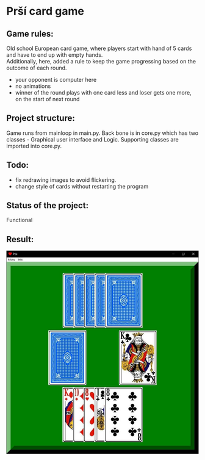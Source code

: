 # Prší card game

## Game rules:
Old school European card game, where players start with hand of 5 cards and have to end up with empty hands.  
Additionally, here, added a rule to keep the game progressing based on the outcome of each round.

- your opponent is computer here
- no animations
- winner of the round plays with one card less and loser gets one more, on the start of next round

## Project structure:
Game runs from mainloop in main.py. Back bone is in core.py which has two classes - Graphical user interface and Logic. Supporting classes are imported into core.py.

## Todo:
- fix redrawing images to avoid flickering.
- change style of cards without restarting the program

## Status of the project:
Functional

## Result:
![in_game2](in_game_footage.JPG)


